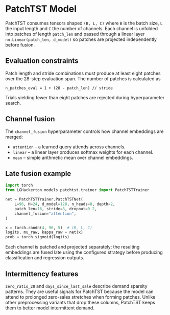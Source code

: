 # PatchTST Model

PatchTST consumes tensors shaped `(B, L, C)` where `B` is the batch size, `L` the input length and `C` the number of channels. Each channel is unfolded into patches of length `patch_len` and passed through a linear layer `nn.Linear(patch_len, d_model)` so patches are projected independently before fusion.

## Evaluation constraints

Patch length and stride combinations must produce at least eight patches over the
28-step evaluation span. The number of patches is calculated as

```
n_patches_eval = 1 + (28 - patch_len) // stride
```

Trials yielding fewer than eight patches are rejected during hyperparameter
search.

## Channel fusion

The `channel_fusion` hyperparameter controls how channel embeddings are merged:

- `attention` – a learned query attends across channels.
- `linear` – a linear layer produces softmax weights for each channel.
- `mean` – simple arithmetic mean over channel embeddings.

## Late fusion example

```python
import torch
from LGHackerton.models.patchtst.trainer import PatchTSTTrainer

net = PatchTSTTrainer.PatchTSTNet(
    L=96, H=24, d_model=128, n_heads=8, depth=2,
    patch_len=16, stride=8, dropout=0.2,
    channel_fusion="attention",
)

x = torch.randn(4, 96, 5)  # (B, L, C)
logits, mu_raw, kappa_raw = net(x)
prob = torch.sigmoid(logits)
```

Each channel is patched and projected separately; the resulting embeddings are fused
late using the configured strategy before producing classification and regression outputs.

## Intermittency features

`zero_ratio_28` and `days_since_last_sale` describe demand sparsity patterns.  They
are useful signals for PatchTST because the model can attend to prolonged zero-sales
stretches when forming patches.  Unlike other preprocessing variants that drop these
columns, PatchTST keeps them to better model intermittent demand.
